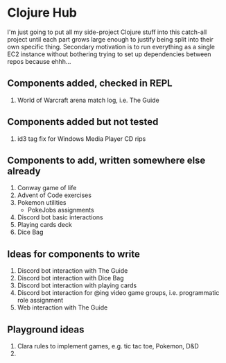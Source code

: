 # Clojure Hub

I'm just going to put all my side-project Clojure stuff into this catch-all project until each part grows large enough to justify being split into their own specific thing. Secondary motivation is to run everything as a single EC2 instance without bothering trying to set up dependencies between repos because ehhh...

## Components added, checked in REPL

1. World of Warcraft arena match log, i.e. The Guide

## Components added but not tested

1. id3 tag fix for Windows Media Player CD rips


## Components to add, written somewhere else already

1. Conway game of life
1. Advent of Code exercises
1. Pokemon utilities
   - PokeJobs assignments
1. Discord bot basic interactions
1. Playing cards deck
1. Dice Bag

## Ideas for components to write

1. Discord bot interaction with The Guide
1. Discord bot interaction with Dice Bag
1. Discord bot interaction with playing cards
1. Discord bot interaction for @ing video game groups,
   i.e. programmatic role assignment
1. Web interaction with The Guide

## Playground ideas

1. Clara rules to implement games, e.g. tic tac toe, Pokemon, D&D
1. 
